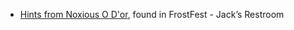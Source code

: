 * [Hints from Noxious O D'or](#Hints-for-Objective-10:-Now-Hiring!), found in FrostFest - Jack’s Restroom
